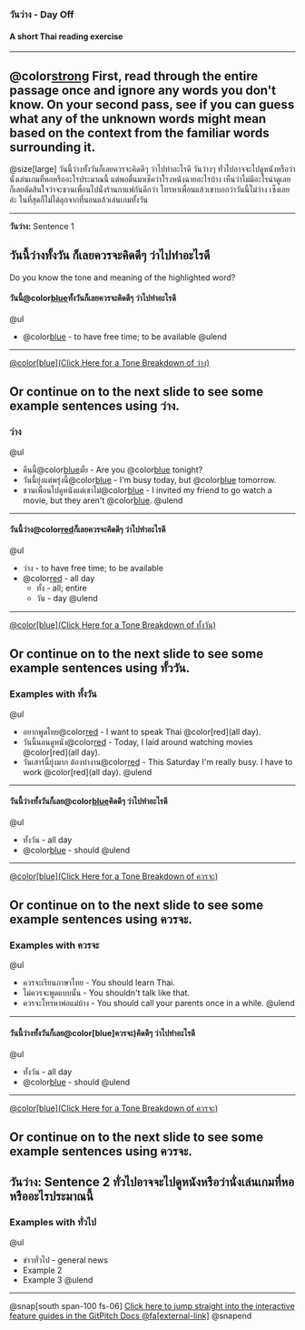 ### **วันว่าง** - Day Off 
#### A short Thai reading exercise
---
@color[strong](Instructions:) 
First, read through the entire passage once and ignore any words you don't know.  On your second pass, see if you can guess what any of the unknown words might mean based on the context from the familiar words surrounding it.  
---
@size[large]
วันนี้ว่างทั้งวันก็เลยควรจะคิดดีๆ ว่าไปทำอะไรดี วันว่างๆ ทั่วไปอาจจะไปดูหนังหรือว่านั่งเล่นเกมที่หอหรืออะไรประมาณนี้ แต่พอตื่นมาเช็คว่าโรงหนังฉายอะไรบ้าง เห็นว่าไม่มีอะไรน่าดูเลย ก็เลยตัดสินใจว่าจะชวนเพื่อนไปนั่งร้านกาแฟกันดีกว่า โทรหาเพื่อนแล้วเขาบอกว่าวันนี้ไม่ว่าง เซ็งเลยอ่ะ ในที่สุดก็ไม่ได้ลุกจากที่นอนแล้วเล่นเกมทั้งวัน 


---
**วันว่าง:** Sentence 1

วันนี้ว่างทั้งวัน ก็เลยควรจะคิดดีๆ ว่าไปทำอะไรดี
---
Do you know the tone and meaning of the highlighted word?
#### วันนี้@color[blue](ว่าง)ทั้งวันก็เลยควรจะคิดดีๆ ว่าไปทำอะไรดี
@ul 
- @color[blue](ว่าง) - to have free time; to be available
@ulend
---
[@color[blue](Click Here for a Tone Breakdown of ว่าง)](https://gitpitch.com/gwindarr/in-60-seconds?p=tonerules#/)

Or continue on to the next slide to see some example sentences using ว่าง.
---
### ว่าง 
@ul
- คืนนี้@color[blue](ว่าง)มั้ย - Are you @color[blue](free) tonight?
- วันนี้ยุ่งแต่พรุ่งนี้@color[blue](ว่าง) - I'm busy today, but @color[blue](free) tomorrow.
- ชวนเพื่อนไปดูหนังแต่เขาไม่@color[blue](ว่าง) - I invited my friend to go watch a movie, but they aren't @color[blue](free).
@ulend
---
#### วันนี้ว่าง@color[red](ทั้งวัน)ก็เลยควรจะคิดดีๆ ว่าไปทำอะไรดี
@ul 
- ว่าง - to have free time; to be available
- @color[red](ทั้งวัน) - all day
  + ทั้ง - all; entire
  + วัน - day
@ulend
---
[@color[blue](Click Here for a Tone Breakdown of ทั้งวัน)](https://gitpitch.com/gwindarr/in-60-seconds?p=tonerules#/1)

Or continue on to the next slide to see some example sentences using ทั้ววัน.
---
### Examples with ทั้งวัน 
@ul
- อยากพูดไทย@color[red](ทั้งวัน) - I want to speak Thai @color[red](all day).
- วันนี้นอนดูหนัง@color[red](ทั้งวัน) - Today, I laid around watching movies @color[red](all day).
- วันเสาร์นี้ยุ่งมาก ต้องทำงาน@color[red](ทั้งวัน) - This Saturday I'm really busy.  I have to work @color[red](all day).
@ulend
---
#### วันนี้ว่างทั้งวันก็เลย@color[blue](ควรจะ)คิดดีๆ ว่าไปทำอะไรดี
@ul 
- ทั้งวัน - all day
- @color[blue](ควรจะ) - should
@ulend
---
[@color[blue](Click Here for a Tone Breakdown of ควรจะ)](https://gitpitch.com/gwindarr/in-60-seconds?p=tonerules#/3)

Or continue on to the next slide to see some example sentences using ควรจะ.
---
### Examples with ควรจะ 
@ul
- ควรจะเรียนภาษาไทย - You should learn Thai.  
- ไม่ควรจะพูดแบบนั้น - You shouldn't talk like that.
- ควรจะโทรหาพ่อแม่บ้าง - You should call your parents once in a while.
@ulend
---
#### วันนี้ว่างทั้งวันก็เลย@color[blue]ควรจะ)คิดดีๆ ว่าไปทำอะไรดี
@ul 
- ทั้งวัน - all day
- @color[blue](ควรจะ) - should
@ulend
---
[@color[blue](Click Here for a Tone Breakdown of ควรจะ)](https://gitpitch.com/gwindarr/in-60-seconds?p=tonerules#/3)

Or continue on to the next slide to see some example sentences using ควรจะ.
---
**วันว่าง:** Sentence 2
ทั่วไปอาจจะไปดูหนังหรือว่านั่งเล่นเกมที่หอหรืออะไรประมาณนี้
---
### Examples with ทั่วไป 
@ul
- ข่าวทั่วไป - general news
- Example 2
- Example 3
@ulend
---

@snap[south span-100 fs-06]
[Click here to jump straight into the interactive feature guides in the GitPitch Docs @fa[external-link]](https://gitpitch.com/docs/getting-started/tutorial/)
@snapend
